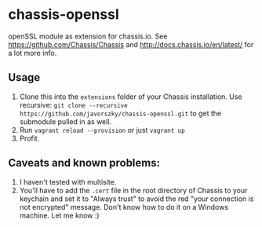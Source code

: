 # chassis-openssl
openSSL module as extension for chassis.io. See https://github.com/Chassis/Chassis and http://docs.chassis.io/en/latest/ for a lot more info.

## Usage

1. Clone this into the `extensions` folder of your Chassis installation. Use recursive: `git clone --recursive https://github.com/javorszky/chassis-openssl.git` to get the submodule pulled in as well.
1. Run `vagrant reload --provision` or just `vagrant up`
1. Profit.

## Caveats and known problems:

1. I haven't tested with multisite.
1. You'll have to add the `.cert` file in the root directory of Chassis to your keychain and set it to "Always trust" to avoid the red "your connection is not encrypted" message. Don't know how to do it on a Windows machine. Let me know :)
